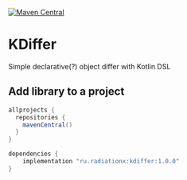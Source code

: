 [![Maven Central](https://img.shields.io/maven-central/v/ru.radiationx/kdiffer.svg?label=Maven%20Central)](https://search.maven.org/search?q=g:%22ru.radiationx%22%20AND%20a:%22kdiffer%22)

# KDiffer
Simple declarative(?) object differ with Kotlin DSL

## Add library to a project

```groovy
allprojects {
  repositories {
    mavenCentral()
  }
}

dependencies {
    implementation "ru.radiationx:kdiffer:1.0.0"
}
```
